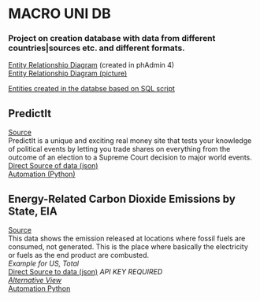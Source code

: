 # MACRO UNI DB
### Project on creation database with data from different countries|sources etc. and different formats.  

[Entity Relationship Diagram](https://github.com/alinavit/macro_uni/blob/main/01.%20ERD%20Pg%20Admin%204%20database%20m_uni.pgerd)
(created in phAdmin 4)  
[Entity Relationship Diagram (picture)](https://github.com/alinavit/macro_uni/blob/main/02.%20ERD%20Pg%20Admin%204%20database%20m_uni%20PICTURE.png)  

[Entities created in the databse based on SQL script](https://github.com/alinavit/macro_uni/blob/main/03.%20database_entities%20(EMPTY%20TABLES).sql)  

## PredictIt
[Source](https://www.predictit.org/)  
PredictIt is a unique and exciting real money site that tests your knowledge of political events by letting you trade shares on everything from the outcome of an election to a Supreme Court decision to major world events.  
[Direct Source of data (json)](https://www.predictit.org/api/marketdata/all/)  
[Automation (Python)](https://github.com/alinavit/macro_uni/blob/main/auto_predictit_markets_git.py)  

## Energy-Related Carbon Dioxide Emissions by State, EIA
[Source](https://www.eia.gov/)    
This data shows the emission released at locations where fossil fuels are consumed, not generated. This is the place where basically the electricity or fuels as the end product are combusted.   
*Example for US, Total*  
[Direct Source to data (json)](http://api.eia.gov/series/?api_key=YOUR_API_KEY_HERE&series_id=EMISS.CO2-TOTV-TT-TO-US.A) *API KEY REQUIRED*  
[*Alternative View*](https://www.eia.gov/opendata/qb.php?category=2251669&sdid=EMISS.CO2-TOTV-TT-TO-US.A)  
[Automation Python](https://github.com/alinavit/macro_uni/blob/main/auto_eia_emmision_git.py)  


